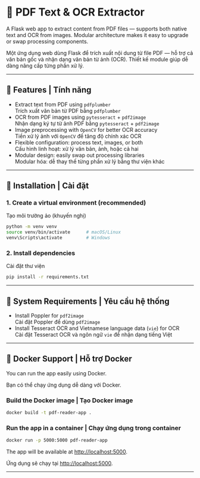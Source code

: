 # 📄 PDF Text & OCR Extractor

A Flask web app to extract content from PDF files — supports both native text and OCR from images. Modular architecture makes it easy to upgrade or swap processing components.

Một ứng dụng web dùng Flask để trích xuất nội dung từ file PDF — hỗ trợ cả văn bản gốc và nhận dạng văn bản từ ảnh (OCR). Thiết kế module giúp dễ dàng nâng cấp từng phần xử lý.

---

## 🚀 Features | Tính năng

- Extract text from PDF using `pdfplumber`  
  Trích xuất văn bản từ PDF bằng `pdfplumber`
- OCR from PDF images using `pytesseract` + `pdf2image`  
  Nhận dạng ký tự từ ảnh PDF bằng `pytesseract` + `pdf2image`
- Image preprocessing with `OpenCV` for better OCR accuracy  
  Tiền xử lý ảnh với `OpenCV` để tăng độ chính xác OCR
- Flexible configuration: process text, images, or both  
  Cấu hình linh hoạt: xử lý văn bản, ảnh, hoặc cả hai
- Modular design: easily swap out processing libraries  
  Modular hóa: dễ thay thế từng phần xử lý bằng thư viện khác

---

## 🧰 Installation | Cài đặt

### 1. Create a virtual environment (recommended)  
Tạo môi trường ảo (khuyến nghị)

```bash
python -m venv venv
source venv/bin/activate      # macOS/Linux
venv\Scripts\activate         # Windows
```

### 2. Install dependencies  
Cài đặt thư viện

```bash
pip install -r requirements.txt
```

---

## 📌 System Requirements | Yêu cầu hệ thống

- Install Poppler for `pdf2image`  
  Cài đặt Poppler để dùng `pdf2image`
- Install Tesseract OCR and Vietnamese language data (`vie`) for OCR  
  Cài đặt Tesseract OCR và ngôn ngữ `vie` để nhận dạng tiếng Việt

---

## 🐳 Docker Support | Hỗ trợ Docker

You can run the app easily using Docker.

Bạn có thể chạy ứng dụng dễ dàng với Docker.

### Build the Docker image | Tạo Docker image

```bash
docker build -t pdf-reader-app .
```

### Run the app in a container | Chạy ứng dụng trong container

```bash
docker run -p 5000:5000 pdf-reader-app
```

The app will be available at [http://localhost:5000](http://localhost:5000).

Ứng dụng sẽ chạy tại [http://localhost:5000](http://localhost:5000).

---